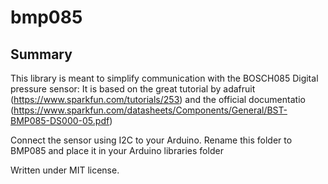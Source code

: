# bmp085

## Summary

This library is meant to simplify communication with the BOSCH085 Digital pressure sensor:
It is based on the great tutorial by adafruit (https://www.sparkfun.com/tutorials/253) and
the official documentatio  (https://www.sparkfun.com/datasheets/Components/General/BST-BMP085-DS000-05.pdf)

Connect the sensor using I2C to your Arduino. Rename this folder to BMP085 and place it in your Arduino libraries folder


Written under MIT license.



